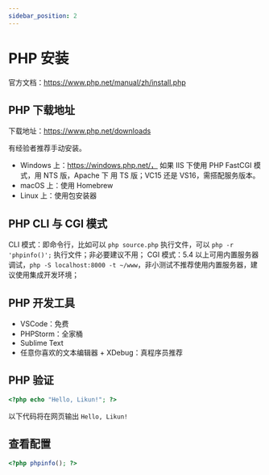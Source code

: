 ```yaml
---
sidebar_position: 2
---
```



# PHP 安装

官方文档：https://www.php.net/manual/zh/install.php

## PHP 下载地址

下载地址：https://www.php.net/downloads

有经验者推荐手动安装。

- Windows 上：https://windows.php.net/，
  如果 IIS 下使用 PHP FastCGI 模式，用 NTS 版，Apache 下 用 TS 版；VC15 还是 VS16，需搭配服务版本。
- macOS 上：使用 Homebrew
- Linux 上：使用包安装器

## PHP CLI 与 CGI 模式

CLI 模式：即命令行，比如可以 `php source.php` 执行文件，可以 `php -r 'phpinfo()';` 执行文件；非必要建议不用；
CGI 模式：5.4 以上可用内置服务器调试，`php -S localhost:8000 -t ~/www`，非小测试不推荐使用内置服务器，建议使用集成开发环境；

## PHP 开发工具
 
- VSCode：免费
- PHPStorm：全家桶
- Sublime Text
- 任意你喜欢的文本编辑器 + XDebug：真程序员推荐

## PHP 验证

```php
<?php echo "Hello, Likun!"; ?>
```

以下代码将在网页输出 `Hello, Likun!`

## 查看配置

```php
<?php phpinfo(); ?>
```
